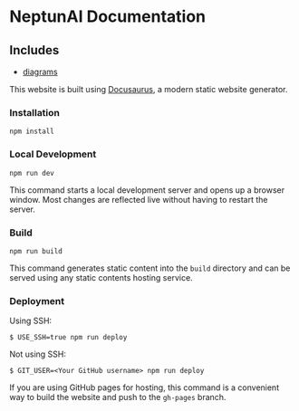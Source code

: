 # NeptunAI Documentation

## Includes

- [diagrams](https://docusaurus.io/docs/api/themes/@docusaurus/theme-mermaid)

This website is built using [Docusaurus](https://docusaurus.io/), a modern static website generator.

### Installation

```
npm install
```

### Local Development

```
npm run dev
```

This command starts a local development server and opens up a browser window. Most changes are reflected live without having to restart the server.

### Build

```
npm run build
```

This command generates static content into the `build` directory and can be served using any static contents hosting service.

### Deployment

Using SSH:

```
$ USE_SSH=true npm run deploy
```

Not using SSH:

```
$ GIT_USER=<Your GitHub username> npm run deploy
```

If you are using GitHub pages for hosting, this command is a convenient way to build the website and push to the `gh-pages` branch.
